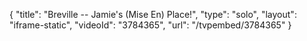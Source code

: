 {
    "title": "Breville -- Jamie's (Mise En) Place!",
    "type": "solo",
    "layout": "iframe-static",
    "videoId": "3784365",
    "url": "\/tvpembed\/3784365"
}